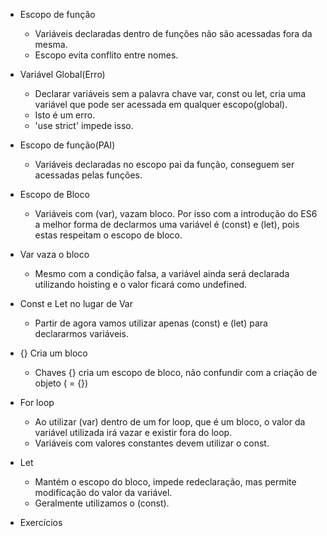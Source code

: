 * Escopo de função
  - Variáveis declaradas dentro de funções não são acessadas fora da mesma.
    <!--
    function mostrarCarro() {
      var carro = 'Fusca';
      console.log(carro);
    }
    mostrarCarro(); // Fusca no console
    console.log(carro); // Erro, carro is not defined 
    -->
  - Escopo evita conflito entre nomes.

* Variável Global(Erro)
  - Declarar variáveis sem a palavra chave var, const ou let, cria uma variável que pode ser acessada em qualquer escopo(global).
  - Isto é um erro.
    <!-- 
    function mostrarCarro() {
      carro = 'Fusca';
      console.log(carro);
    }

    mostrarCarro(); // Fusca
    console.log(carro); // Fusca 
    -->
  - 'use strict' impede isso.

* Escopo de função(PAI)
  - Variáveis declaradas no escopo pai da função, conseguem ser acessadas pelas funções.
    <!-- 
    var carro = 'fusca';

    function mostrarCarro() {
      var frase = `Meu carro é um ${carro}`;
      console.log(frase);
    }

    mostrarCarro(); // Meu carro é um fusca
    console.log(carro) // fusca 
    -->

* Escopo de Bloco
  - Variáveis com (var), vazam bloco. Por isso com a introdução do ES6 a melhor forma de declarmos uma variável é (const) e (let), pois estas respeitam o escopo de bloco.
    <!-- 
    if (true) {
      var carro = 'Fusca';
      console.log(carro);// Fusca 
    }
    console.log(carro); // Fusca 
    -->

* Var vaza o bloco
  - Mesmo com a condição falsa, a variável ainda será declarada utilizando hoisting e o valor ficará como undefined.
    <!-- 
    if (false) {
      var carro = 'Fusca';
      console.log(carro);
    }
    console.log(carro); // undefined 
    -->

* Const e Let no lugar de Var
  - Partir de agora vamos utilizar apenas (const) e (let) para declararmos variáveis.
    <!-- 
    if (true) {
      let carro = 'Fusca';
      console.log(carro); // Fusca
    }
    console.log(carro); // Erro, carro is not defined  
    -->

* {} Cria um bloco
  - Chaves {} cria um escopo de bloco, não confundir com a criação de objeto ( = {})
    <!-- 
    {
    let carro = 'Fusca';
    console.log(carro); // Fusca
    }
    console.log(carro); // Retorna Erro 
    -->

* For loop
  - Ao utilizar (var) dentro de um for loop, que é um bloco, o valor da variável utilizada irá vazar e existir fora do loop.
    <!-- 
    for(var i = 0; i < 10; i++){
      console.log(`Número ${i}`)
    }
    
    console.log(i) // 10  -
    ->

* Const
  - Mantém o escopo do bloco, impede a redeclaração e impede a modificação do valor da variável, evitando bugs no código.
    <!-- 
    const mes = 'Dezembro';
    mes = 'janeiro'; // Erro, tentou modificar o valor
    const semana; // Erro, declarou sem valor

    const data = {
      dia: 28,
      mes: 'dezembro',
      ano: 2018
    }

    data.dia = 29 // Funciona
    data = 'janeiro' // Erro 
    -->
  - Variáveis com valores constantes devem utilizar o const.

* Let
  - Mantém o escopo do bloco, impede redeclaração, mas permite modificação do valor da variável.
    <!-- 
    let ano;
    ano = 2018;
    ano++;
    console.log(ano); // 2019

    let ano = 2020 // erro, redeclarou a variável 
    -->
  - Geralmente utilizamos o (const).

* Exercícios




 



